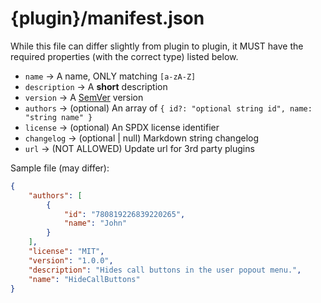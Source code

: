 # {plugin}/manifest.json

While this file can differ slightly from plugin to plugin, it MUST have the required properties (with the correct type) listed below.

- `name` -> A name, ONLY matching `[a-zA-Z]`
- `description` -> A **short** description
- `version` -> A [SemVer](https://semver.org/) version
- `authors` -> (optional) An array of `{ id?: "optional string id", name: "string name" }`
- `license` -> (optional) An SPDX license identifier
- `changelog` -> (optional | null) Markdown string changelog
- `url` -> (NOT ALLOWED) Update url for 3rd party plugins

Sample file (may differ):

```json
{
    "authors": [
        {
            "id": "780819226839220265",
            "name": "John"
        }
    ],
    "license": "MIT",
    "version": "1.0.0",
    "description": "Hides call buttons in the user popout menu.",
    "name": "HideCallButtons"
}
```
